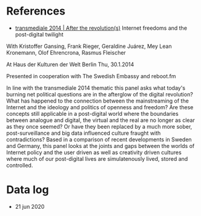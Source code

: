 
# References 


- [transmediale 2014 | After the revolution(s)](https://www.youtube.com/watch?v=UAXGV9QTrio&feature=emb_title)
Internet freedoms and the post-digital twilight

With Kristoffer Gansing, Frank Rieger, Geraldine Juárez, Mey Lean Kronemann, Olof Ehrencrona, Rasmus Fleischer

At Haus der Kulturen der Welt Berlin
Thu, 30.1.2014

Presented in cooperation with The Swedish Embassy and reboot.fm

In line with the transmediale 2014 thematic this panel asks what today's burning net political questions are in the afterglow of the digital revolution? What has happened to the connection between the mainstreaming of the Internet and the ideology and politics of openness and freedom? Are these concepts still applicable in a post-digital world where the boundaries between analogue and digital, the virtual and the real are no longer as clear as they once seemed? Or have they been replaced by a much more sober, post-surveillance and big data influenced culture fraught with contradictions? Based in a comparison of recent developments in Sweden and Germany, this panel looks at the joints and gaps between the worlds of Internet policy and the user driven as well as creativity driven cultures where much of our post-digital lives are simulatenously lived, stored and controlled.




# Data log
 - 21 jun 2020
